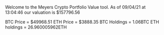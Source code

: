 Welcome to the Meyers Crypto Portfolio Value tool. 
As of 09/04/21 at 13:04:46 our valuation is $157796.56 

BTC Price = $49968.51
 ETH Price = $3888.35
BTC Holdings = 1.06BTC
 ETH holdings = 26.960005962ETH 
